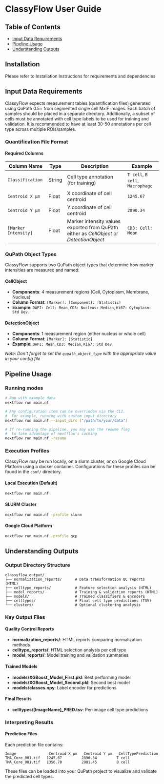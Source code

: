 # ClassyFlow User Guide

## Table of Contents
- [Input Data Requirements](#input-data-requirements)
- [Pipeline Usage](#pipeline-usage)
- [Understanding Outputs](#understanding-outputs)

## Installation
Please refer to Installation Instructions for requirements and dependencies

## Input Data Requirements
ClassyFlow expects measurement tables (quantification files) generated using QuPath 0.5+ from segmented single cell MxIF images. Each batch of samples should be placed in a separate directory. Additionally, a subset of cells must be annotated with cell type labels to be used for training and validation. It is recommended to have at least 30-50 annotations per cell type across multiple ROIs/samples.

### Quantification File Format

#### Required Columns

| Column Name | Type | Description | Example |
|-------------|------|-------------|---------|
| `Classification` | String | Cell type annotation (for training) | `T cell`, `B cell`, `Macrophage` |
| `Centroid X µm` | Float | X coordinate of cell centroid | `1245.67` |
| `Centroid Y µm` | Float | Y coordinate of cell centroid | `2890.34` |
| `[Marker Intensity]` | Float | Marker intensity values exported from QuPath either as *CellObject* or *DetectionObject* | `CD3: Cell: Mean` |

### QuPath Object Types

ClassyFlow supports two QuPath object types that determine how marker intensities are measured and named:

#### CellObject
- **Components**: 4 measurement regions (Cell, Cytoplasm, Membrane, Nucleus)
- **Column Format**: `[Marker]: [Component]: [Statistic]`
- **Example**: `DAPI: Cell: Mean`, `CD3: Nucleus: Median`, `Ki67: Cytoplasm: Std Dev.`

#### DetectionObject  
- **Components**: 1 measurement region (either nucleus or whole cell)
- **Column Format**: `[Marker]: [Statistic]`
- **Example**: `DAPI: Mean`, `CD3: Median`, `Ki67: Std Dev.`

*Note: Don't forget to set the `qupath_object_type` with the appropriate value in your config file*


## Pipeline Usage

### Running modes
```bash
# Run with example data
nextflow run main.nf

# Any configuration item can be overridden via the CLI. 
#  For example, running with custom input directory
nextflow run main.nf --input_dirs ["/path/to/your/data"]

# If re-running the pipeline, you may use the resume flag 
#  to take advantage of nextflow's caching
nextflow run main.nf -resume
```

### Execution Profiles
ClassyFlow may be run locally, on a slurm cluster, or on Google Cloud Platform using a docker container. Configurations for these profiles can be found in the `conf/` directory.

#### Local Execution (Default)
```bash
nextflow run main.nf
```

#### SLURM Cluster
```bash
nextflow run main.nf -profile slurm
```

#### Google Cloud Platform
```bash
nextflow run main.nf -profile gcp
```

## Understanding Outputs

### Output Directory Structure
```
classyflow_output/
├── normalization_reports/      # Data transformation QC reports (HTML)
├── celltype_reports/           # Feature selection analysis (HTML)
├── model_reports/              # Training & validation reports (HTML)
├── models/                     # Trained classifiers & encoders
├── celltypes/                  # Final cell type predictions (TSV)
└── clusters/                   # Optional clustering analysis
```

### Key Output Files

#### Quality Control Reports
- **normalization_reports/**: HTML reports comparing normalization methods
- **celltype_reports/**: HTML selection analysis per cell type
- **model_reports/**: Model training and validation summaries

#### Trained Models
- **models/XGBoost_Model_First.pkl**: Best performing model
- **models/XGBoost_Model_Second.pkl**: Second best model
- **models/classes.npy**: Label encoder for predictions

#### Final Results
- **celltypes/[ImageName]_PRED.tsv**: Per-image cell type predictions

### Interpreting Results

#### Prediction Files
Each prediction file contains:
```tsv
Image               Centroid X µm   Centroid Y µm   CellTypePrediction
TMA_Core_001.tif   1245.67         2890.34         T cell
TMA_Core_001.tif   1356.78         2901.45         B cell
```
These files can be loaded into your QuPath project to visualize and validate the predicted cell types.
